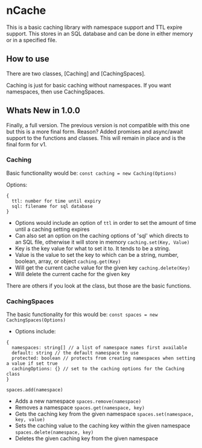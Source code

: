 # nCache

This is a basic caching library with namespace support and TTL expire support. This stores in an SQL database and can be done in either memory or in a specified file.

## How to use

There are two classes, [Caching] and [CachingSpaces].

Caching is just for basic caching without namespaces. If you want namespaces, then use CachingSpaces.

## Whats New in 1.0.0

Finally, a full version. The previous version is not compatible with this one but this is a more final form. Reason? Added promises and async/await support to the functions and classes. This will remain in place and is the final form for v1.

### Caching

Basic functionality would be:
`const caching = new Caching(Options)`

Options:

```
{
  ttl: number for time until expiry
  sql: filename for sql database
}
```

- Options would include an option of `ttl` in order to set the amount of time until a caching setting expires
- Can also set an option on the caching options of 'sql' which directs to an SQL file, otherwise it will store in memory
  `caching.set(Key, Value)`
- Key is the key value for what to set it to. It tends to be a string.
- Value is the value to set the key to which can be a string, number, boolean, array, or object
  `caching.get(Key)`
- Will get the current cache value for the given key
  `caching.delete(Key)`
- Will delete the current cache for the given key

There are others if you look at the class, but those are the basic functions.

### CachingSpaces

The basic functionality for this would be:
`const spaces = new CachingSpaces(Options)`

- Options include:

```
{
  namespaces: string[] // a list of namespace names first available
  default: string // the default namespace to use
  protected: boolean // protects from creating namespaces when setting a value if set true
  cachingOptions: {} // set to the caching options for the Caching class
}
```

`spaces.add(namespace)`

- Adds a new namespace
  `spaces.remove(namespace)`
- Removes a namespace
  `spaces.get(namespace, key)`
- Gets the caching key from the given namespace
  `spaces.set(namespace, key, value)`
- Sets the caching value to the caching key within the given namespace
  `spaces.delete(namespace, key)`
- Deletes the given caching key from the given namespace
